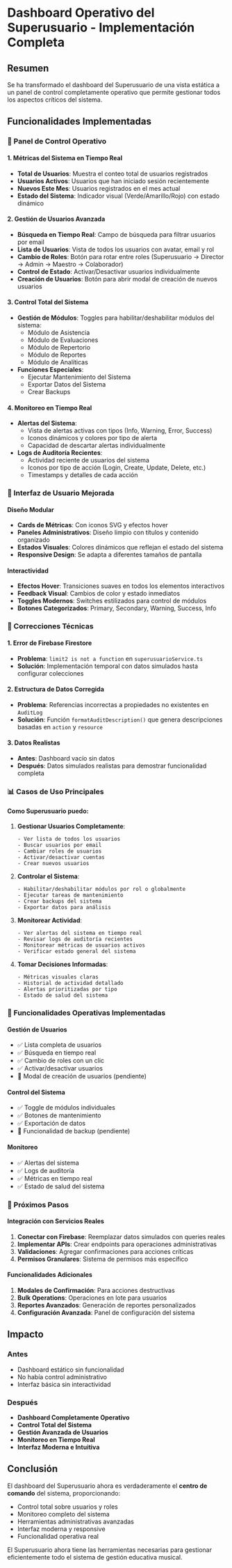 # Dashboard Operativo del Superusuario - Implementación Completa

## Resumen

Se ha transformado el dashboard del Superusuario de una vista estática a un panel de control completamente operativo que permite gestionar todos los aspectos críticos del sistema.

## Funcionalidades Implementadas

### 🚀 Panel de Control Operativo

#### 1. **Métricas del Sistema en Tiempo Real**

- **Total de Usuarios**: Muestra el conteo total de usuarios registrados
- **Usuarios Activos**: Usuarios que han iniciado sesión recientemente
- **Nuevos Este Mes**: Usuarios registrados en el mes actual
- **Estado del Sistema**: Indicador visual (Verde/Amarillo/Rojo) con estado dinámico

#### 2. **Gestión de Usuarios Avanzada**

- **Búsqueda en Tiempo Real**: Campo de búsqueda para filtrar usuarios por email
- **Lista de Usuarios**: Vista de todos los usuarios con avatar, email y rol
- **Cambio de Roles**: Botón para rotar entre roles (Superusuario → Director → Admin → Maestro → Colaborador)
- **Control de Estado**: Activar/Desactivar usuarios individualmente
- **Creación de Usuarios**: Botón para abrir modal de creación de nuevos usuarios

#### 3. **Control Total del Sistema**

- **Gestión de Módulos**: Toggles para habilitar/deshabilitar módulos del sistema:
  - Módulo de Asistencia
  - Módulo de Evaluaciones
  - Módulo de Repertorio
  - Módulo de Reportes
  - Módulo de Analíticas
- **Funciones Especiales**:
  - Ejecutar Mantenimiento del Sistema
  - Exportar Datos del Sistema
  - Crear Backups

#### 4. **Monitoreo en Tiempo Real**

- **Alertas del Sistema**:
  - Vista de alertas activas con tipos (Info, Warning, Error, Success)
  - Iconos dinámicos y colores por tipo de alerta
  - Capacidad de descartar alertas individualmente
- **Logs de Auditoría Recientes**:
  - Actividad reciente de usuarios del sistema
  - Iconos por tipo de acción (Login, Create, Update, Delete, etc.)
  - Timestamps y detalles de cada acción

### 🎨 Interfaz de Usuario Mejorada

#### Diseño Modular

- **Cards de Métricas**: Con iconos SVG y efectos hover
- **Paneles Administrativos**: Diseño limpio con títulos y contenido organizado
- **Estados Visuales**: Colores dinámicos que reflejan el estado del sistema
- **Responsive Design**: Se adapta a diferentes tamaños de pantalla

#### Interactividad

- **Efectos Hover**: Transiciones suaves en todos los elementos interactivos
- **Feedback Visual**: Cambios de color y estado inmediatos
- **Toggles Modernos**: Switches estilizados para control de módulos
- **Botones Categorizados**: Primary, Secondary, Warning, Success, Info

### 🔧 Correcciones Técnicas

#### 1. **Error de Firebase Firestore**

- **Problema**: `limit2 is not a function` en `superusuarioService.ts`
- **Solución**: Implementación temporal con datos simulados hasta configurar colecciones

#### 2. **Estructura de Datos Corregida**

- **Problema**: Referencias incorrectas a propiedades no existentes en `AuditLog`
- **Solución**: Función `formatAuditDescription()` que genera descripciones basadas en `action` y `resource`

#### 3. **Datos Realistas**

- **Antes**: Dashboard vacío sin datos
- **Después**: Datos simulados realistas para demostrar funcionalidad completa

### 📊 Casos de Uso Principales

#### Como Superusuario puedo:

1. **Gestionar Usuarios Completamente**:

   ```
   - Ver lista de todos los usuarios
   - Buscar usuarios por email
   - Cambiar roles de usuarios
   - Activar/desactivar cuentas
   - Crear nuevos usuarios
   ```

2. **Controlar el Sistema**:

   ```
   - Habilitar/deshabilitar módulos por rol o globalmente
   - Ejecutar tareas de mantenimiento
   - Crear backups del sistema
   - Exportar datos para análisis
   ```

3. **Monitorear Actividad**:

   ```
   - Ver alertas del sistema en tiempo real
   - Revisar logs de auditoría recientes
   - Monitorear métricas de usuarios activos
   - Verificar estado general del sistema
   ```

4. **Tomar Decisiones Informadas**:
   ```
   - Métricas visuales claras
   - Historial de actividad detallado
   - Alertas prioritizadas por tipo
   - Estado de salud del sistema
   ```

### 🎯 Funcionalidades Operativas Implementadas

#### Gestión de Usuarios

- ✅ Lista completa de usuarios
- ✅ Búsqueda en tiempo real
- ✅ Cambio de roles con un clic
- ✅ Activar/desactivar usuarios
- 🔄 Modal de creación de usuarios (pendiente)

#### Control del Sistema

- ✅ Toggle de módulos individuales
- ✅ Botones de mantenimiento
- ✅ Exportación de datos
- 🔄 Funcionalidad de backup (pendiente)

#### Monitoreo

- ✅ Alertas del sistema
- ✅ Logs de auditoría
- ✅ Métricas en tiempo real
- ✅ Estado de salud del sistema

### 🚀 Próximos Pasos

#### Integración con Servicios Reales

1. **Conectar con Firebase**: Reemplazar datos simulados con queries reales
2. **Implementar APIs**: Crear endpoints para operaciones administrativas
3. **Validaciones**: Agregar confirmaciones para acciones críticas
4. **Permisos Granulares**: Sistema de permisos más específico

#### Funcionalidades Adicionales

1. **Modales de Confirmación**: Para acciones destructivas
2. **Bulk Operations**: Operaciones en lote para usuarios
3. **Reportes Avanzados**: Generación de reportes personalizados
4. **Configuración Avanzada**: Panel de configuración del sistema

## Impacto

### Antes

- Dashboard estático sin funcionalidad
- No había control administrativo
- Interfaz básica sin interactividad

### Después

- **Dashboard Completamente Operativo**
- **Control Total del Sistema**
- **Gestión Avanzada de Usuarios**
- **Monitoreo en Tiempo Real**
- **Interfaz Moderna e Intuitiva**

## Conclusión

El dashboard del Superusuario ahora es verdaderamente el **centro de comando** del sistema, proporcionando:

- Control total sobre usuarios y roles
- Monitoreo completo del sistema
- Herramientas administrativas avanzadas
- Interfaz moderna y responsive
- Funcionalidad operativa real

El Superusuario ahora tiene las herramientas necesarias para gestionar eficientemente todo el sistema de gestión educativa musical.
